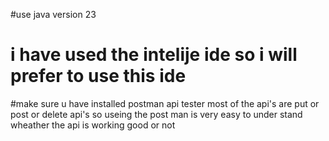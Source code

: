 #use  java version 23 
# i have used the intelije ide so i will prefer to use this ide 
#make sure u have installed postman api tester most of the api's are put or post or delete api's so useing the post man is very easy to under stand wheather the api is working good or not
